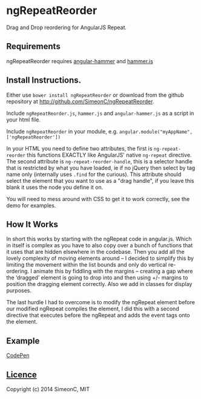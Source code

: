 ngRepeatReorder
===============

Drag and Drop reordering for AngularJS Repeat.

## Requirements

ngRepeatReorder requires [angular-hammer](http://monospaced.github.io/angular-hammer/) and [hammer.js](http://eightmedia.github.io/hammer.js/)

## Install Instructions.

Either use `bower install ngRepeatReorder` or download from the github repository at http://github.com/SimeonC/ngRepeatReorder.

Include `ngRepeatReorder.js`, `hammer.js` and `angular-hammer.js` as a script in your html file.

Include `ngRepeatReorder` in your module, e.g. `angular.module("myAppName", ['ngRepeatReorder'])`

In your HTML you need to define two attributes, the first is `ng-repeat-reorder` this functions EXACTLY like AngularJS' native `ng-repeat` directive.
The second attribute is `ng-repeat-reorder-handle`, this is a selector handle that is restricted by what you have loaded, ie if no jQuery then select by tag name only (internally uses `.find` for the curious).
This attribute should select the element that you want to use as a "drag handle", if you leave this blank it uses the node you define it on.

You will need to mess around with CSS to get it to work correctly, see the demo for examples.

## How It Works

In short this works by starting with the ngRepeat code in angular.js. Which in itself is complex as you have to also copy over a bunch of functions that it uses that are hidden elsewhere in the codebase. Then you add all the lovely complexity of moving elements around – I decided to simplify this by limiting the movement within the list bounds and only do vertical re-ordering. I animate this by fiddling with the margins – creating a gap where the ‘dragged’ element is going to drop into and then using +/- margins to position the dragging element correctly. Also we add in classes for display purposes.

The last hurdle I had to overcome is to modify the ngRepeat element before our modified ngRepeat compiles the element, I did this with a second directive that executes before the ngRepeat and adds the event tags onto the element.

## Example

[CodePen](http://codepen.io/SimeonC/pen/AJIyC)


## [Licence](https://github.com/SimeonC/ngRepeatReorder/blob/master/LICENSE)

Copyright (c) 2014 SimeonC, MIT
